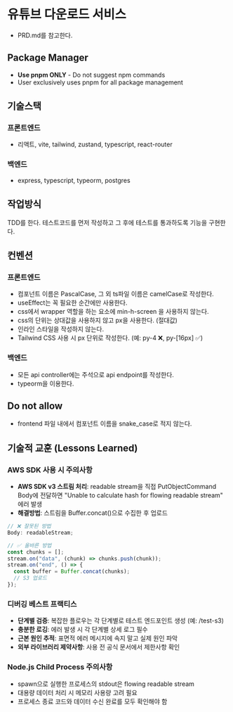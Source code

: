 # 유튜브 다운로드 서비스

- PRD.md를 참고한다.

## Package Manager

- **Use pnpm ONLY** - Do not suggest npm commands
- User exclusively uses pnpm for all package management

## 기술스택

### 프론트엔드

- 리액트, vite, tailwind, zustand, typescript, react-router

### 백엔드

- express, typescript, typeorm, postgres

## 작업방식

TDD를 한다. 테스트코드를 먼저 작성하고 그 후에 테스트를 통과하도록 기능을 구현한다.

## 컨벤션

### 프론트엔드

- 컴포넌트 이름은 PascalCase, 그 외 ts파일 이름은 camelCase로 작성한다.
- useEffect는 꼭 필요한 순간에만 사용한다.
- css에서 wrapper 역할을 하는 요소에 min-h-screen 을 사용하지 않는다.
- css의 단위는 상대값을 사용하지 않고 px을 사용한다. (절대값)
- 인라인 스타일을 작성하지 않는다.
- Tailwind CSS 사용 시 px 단위로 작성한다. (예: py-4 ❌, py-[16px] ✅)

### 백엔드

- 모든 api controller에는 주석으로 api endpoint를 작성한다.
- typeorm을 이용한다.

## Do not allow

- frontend 파일 내에서 컴포넌트 이름을 snake_case로 적지 않는다.

## 기술적 교훈 (Lessons Learned)

### AWS SDK 사용 시 주의사항

- **AWS SDK v3 스트림 처리**: readable stream을 직접 PutObjectCommand Body에 전달하면 "Unable to calculate hash for flowing readable stream" 에러 발생
- **해결방법**: 스트림을 Buffer.concat()으로 수집한 후 업로드

```javascript
// ❌ 잘못된 방법
Body: readableStream;

// ✅ 올바른 방법
const chunks = [];
stream.on("data", (chunk) => chunks.push(chunk));
stream.on("end", () => {
  const buffer = Buffer.concat(chunks);
  // S3 업로드
});
```

### 디버깅 베스트 프랙티스

- **단계별 검증**: 복잡한 플로우는 각 단계별로 테스트 엔드포인트 생성 (예: /test-s3)
- **충분한 로깅**: 에러 발생 시 각 단계별 상세 로그 필수
- **근본 원인 추적**: 표면적 에러 메시지에 속지 말고 실제 원인 파악
- **외부 라이브러리 제약사항**: 사용 전 공식 문서에서 제한사항 확인

### Node.js Child Process 주의사항

- spawn으로 실행한 프로세스의 stdout은 flowing readable stream
- 대용량 데이터 처리 시 메모리 사용량 고려 필요
- 프로세스 종료 코드와 데이터 수신 완료를 모두 확인해야 함
